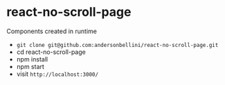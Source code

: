 # react-no-scroll-page
Components created in runtime

* `git clone git@github.com:andersonbellini/react-no-scroll-page.git`
* cd react-no-scroll-page
* npm install
* npm start
* visit `http://localhost:3000/`
